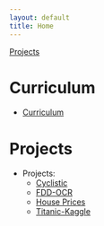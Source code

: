 ```yaml
---
layout: default
title: Home
---
```


<style>
  .dropdown {
    position: relative;
    display: inline-block;
  }
  .dropdown-content {
    display: none;
    position: absolute;
    background-color: #f9f9f9;
    min-width: 160px;
    box-shadow: 0px 8px 16px 0px rgba(0,0,0,0.2);
    z-index: 1;
  }
  .dropdown:hover .dropdown-content {
    display: block;
  }
  .dropdown-content a {
    color: black;
    padding: 12px 16px;
    text-decoration: none;
    display: block;
  }
  .dropdown-content a:hover {
    background-color: #f1f1f1;
  }
</style>

<div class="dropdown">
  <a href="#">Projects</a>
  <div class="dropdown-content">
    <a href="projects/Cyclistic/README.md">Cyclistic</a>
    <a href="projects/FDD-OCR/README.md">FDD-OCR</a>
    <a href="projects/House_Prices/README.md">House Prices</a>
    <a href="projects/Titanic-Kaggle/README.md">Titanic-Kaggle</a>
  </div>
</div>

# Curriculum 

- [Curriculum](projects/Curriculum/README.md)

# Projects

- Projects:
  - [Cyclistic](projects/Cyclistic/README.md)
  - [FDD-OCR](projects/FDD-OCR/README.md)
  - [House Prices](projects/House_Prices/README.md)
  - [Titanic-Kaggle](projects/Titanic-Kaggle/README.md)
